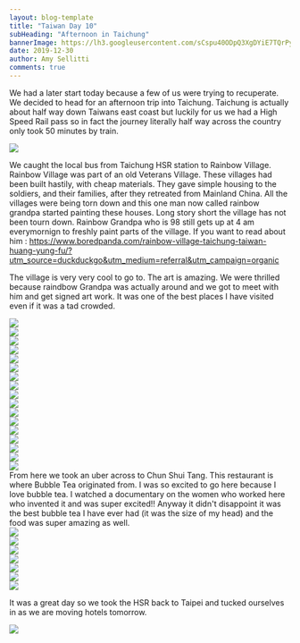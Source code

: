 ```yaml
---
layout: blog-template
title: "Taiwan Day 10"
subHeading: "Afternoon in Taichung"
bannerImage: https://lh3.googleusercontent.com/sCspu40ODpQ3XgDYiE7TQrPyQ5Fkw0ciCsTaKaFkK8DX4vfzjgGtgriObo91Xg5qrbeq7aySum6hemSvDSWpkECus7uUQSYkSOJ34eZF9njies4UV3Fil_t8yDiY7G4rt578wAUip61N_awgOJi7IIpNix_bVHAwrgk_RP7sjDnsFkOCf1yoqfnLf83yEMurRC1G5sEI2QvVO41xUrvZrc3uQrcAf0599CmPIIq3Mz6dYiEisOSYbXPnuZw6UhIYLdUNYrPtkV2Z2P6Oukg8U0mdWLVZ7xT0eDv_HbcrA7hnsTTDRtZbIYWK3-ZwPGk_BO2RCIbN-QlpbiUa8Rofc1Jx5N944G6y3QgJOE68sHQkz84W5b0_jD7yzVys7JzOqyPy2VVnAMQoe8emzKHqgwXw0lvAJ0mmvDc-baUW7i8_drJoas_cTpSKw5Ooshe5doM9o_Ou5A3ORyeleenxZiY01NJQQt579PROb3oo12i8YKnennD8u-_-Tq77Wv1RhagYtvWpfCwBFSTpeYE6Fj1ZSJclmBKpPFwXqm5xat3WH8UTha9tGTfPzFnX8JI9oyP0OpKJXpXHgzMJxk4paUlQg-RflidnQ9dRO8bMj9EbjDADHLxfCaFs7hHwevmEybQxbiOu7vDc6Q6R1F57vvfYZ8CYLi-Po9_MxGO51iKCrfgd8lIGDG-2eMICG2CTneT8uS19hz08GClKJZLhXQ3ftjhS669oIA4TmCZXg_NTrplC4A=w960-h640-no
date: 2019-12-30
author: Amy Sellitti
comments: true
---
```


We had a later start today because a few of us were trying to recuperate. We decided to head for an afternoon trip into Taichung. Taichung is actually about half way down Taiwans east coast but luckily for us we had a High Speed Rail pass so in fact the journey literally half way across the country only took 50 minutes by train. 

<div class="center-image"><img src="https://lh3.googleusercontent.com/KWWqTnIQEygnYa1tgULzwxsPnjkX4lWFnohM5CNyf7JYFLSAINJb9heCwuA8pF8nU5OUJJtsdokthUnqGPSSfNH2zl6YFcoZSsflR8zmHyOfOAHpONw5UWFPd17DmzNVrEEQ1oKMw8GouV0U_pJTKGAITx5M1GuvKVQc0BtsBJFtMzK0jKbICNFNMPEXOqPq36T2mufxBVB6xsxmuCI9PwH3EM8Vuzc2IUGyaZfwcrcan9OHYP9C58Mn68bJDbikxpMRM-xjP0UCi_M5xsJJEgr4TZbCSPwdR0z5K97xKc-JfFDHhBsVudNmp9_pGTAUgRimXd7mVEk0gFlmEsVjr_yP7P-37Nd_nxOUY4aGGfQOIoSuPQKxNrqpLOqYVo8bKlFQCLjMVvwx3yOWFIwltVgKMcbkXf_TnnsDrYucGVdt8beMyPmKDQCFEcmJCMXbtEEEW1TKDXXgKH_55IoxIXaTONRsRxEmwZ5_nnw0lYjEGuTVjpfhVH-ukTZSPLSOh5sxlsO9e2LxGmhj3WClXzqhvVewsjaIAr_QoNE79ZCPktIJVJ-c4ezXHjdQMF6_17mz4xhk48F42xtyEtS_lOxJtdZd-E30wRltWYrh0bxatF4xTnjj5HwgOOKEjpZY97FgKpTaKSfonFxjUoZcLJFMK-BtvnLOlta-DzZelj-z16LGwc8iZfHlSShLk9_M5Hq8AuooTK6VRGbw3D721dfejelAz9ncldqJ57R5Y397oiii8g=w960-h640-no" /></div>

We caught the local bus from Taichung HSR station to Rainbow Village. Rainbow Village was part of an old Veterans Village.  These villages had been built hastily, with cheap materials. They gave simple housing to the soldiers, and their families, after they retreated from Mainland China. All the villages were being torn down and this one man now called rainbow grandpa started painting these houses. Long story short the village has not been tourn down. Rainbow Grandpa who is 98 still gets up at 4 am everymornign to freshly paint parts of the village. If you want to read about him : https://www.boredpanda.com/rainbow-village-taichung-taiwan-huang-yung-fu/?utm_source=duckduckgo&utm_medium=referral&utm_campaign=organic


The village is very very cool to go to. The art is amazing. We were thrilled because raindbow Grandpa was actually around and we got to meet with him and get signed art work. It was one of the best places I have visited even if it was a tad crowded.
<div class="center-image"><img src="https://lh3.googleusercontent.com/kG6Wqc4kDy8Edlhx5VJwNtD6ci1yrX5HlP-d18D46sGZKhMnmE-8J_ktkEjr5BETjGPUx7lfp5oXpEt3jrxfrPiiOUabTAdQZbzCzARmhgXTg2YwvTGz515tyM9tgSJwsLM4HplolJ9WzmdxC5elBoqxM1WlQtDzNuqWz1uLzihcpxy9TUFN62oTNe-MLfU4B9XHYZbOKtNTiJpa-nnHb6OzDp40NbN2dOfCNw6f17WiopOu9ajk5Z9_gQjFbepoIGoGXHx3P3Gh5EOhzD5Lha5F_a750GJJo4wWfbQw_l0wREf6_6Bt2w2TO0eCy9GbzOHguHZc5u46uSwqGc3WDqY_1LByhpPaLH1HvqJW1IEWOdW36UPz98nlLUJ6Wd4eGBrNWLsyZDAYZ3aHoy5rXJK4K6H1aSAttUkGDl7T3D_OMC7rNZE0wwng3C4gOBeR32hWn3rTcvpbSY_DOuqlnelPeEMsEQv0jmUS1ByFxof_vHclgkTvc-MbJUowtDEOQ8uX7KIjFtMLOPR7uYEVLYF9dLk-qwT0Rkb9AkaglXIhu1W7lwZGlRwHE5D89WJ3wvH65_qyEmf3Nq_WH4PGLHxrruYQkFOull8Ho81cGGkdY96bN9WTBA2JpuVd6bleffLh3cJ9T4WJc6lMZWeXAfiIZ6obw91bSN7fwrK0UlcJv3aSQ4NH_oxiFUKvfYUx8nGEGg78UhVNfWCar7DjpdpYnrA0uEjkoeGBH3sYHzpVC8Jw_w=w960-h640-no" /></div>
<div class="center-image"><img src="https://lh3.googleusercontent.com/0L1A3FOyrBRrBLR-Q8sZek7bBnQ5J8w7vnqWE0joq4JI08-BQlWOiPwpKNUa9MZo_4Xu1UKkncHSeDcyRhATYWbUOvDQGczqmNDN1AqQ6-Oz34qpnvxojmFHRCNUuSCGnh2wWBW7T-swkPYrE0cm1kbZ7iqrMWwEUIH3-sIo3JIxmnMVu7z5XM3gsKGLcI5onWegUsLaqBoKkFnpAulHJWpiiytP1IchBU1qjMe7u0FyRIWn_tkVm1c97yJS4FWfYqWt1d1irb289SdutW1IqQdzDOcv2J8i2qdxij3cyLBDLiaEvND4NWBW224PHPcH6NQQA7qVRsERIyMChlBAhgUn6i276SBLtHr95CMCbZ2tSu1VqzbCRYCmbVoJEC4fe-2EFzvwR6NeNGkEGnuYL71YPDCUzcxFqu1sa0sRUrOL3dz4HLmA-5wOMydiFlOy7Pyfz0scCPuvtCL5UaLRDUZP_dk_98XkzjVMNEwmhOjxGJsFk_rkEs-4U73WBLk052qYHTvLvj4Qn5KcNZ0PeV98HW-yUKDs_72jYkoAppRM0JSxmUbCdxGRmP2k398FsKiXNldPsVFw_hpq0zJB2nJYLWAn1dKqyEDM2dCgYaC4O7fmwSiuyI_0KQy-pdBANF4ISSAZddamQs87CgtR5MpmS7_4ztbv_Kf1Y90MORjd--HkFGaUQ_SGELWIr4j3caWepZC3lJ3SHgHTfrBNY0z1RFlkQB1YNbxX95tQupqa-OwqsQ=w960-h640-no" /></div>
<div class="center-image"><img src="https://lh3.googleusercontent.com/7JoK-aX1YRWhlIMIYzpaqSaJWkESj6h7ao_8ZWM2FfkZ6Ya7FY9IpumQ-_WmoGuon_usqioCjNVsxozvnlH6S1I0HdCvNVUCuv5FlkUveU71LbVBxHimOy1zSfyvDpsAUZOrfzXo7Ki-_aVwCaPzaQnPY6HVHI-qThzDf1eZi2ww1BE8RvWCk7Z857adrbsQxgUaNRqCOWCOL2DQMPH-GKavHpALPCB2P3-3s7lUJd3zV42sH2_WpXL5Xx8eOWrfXFcVeiy28uneFmsTuFwN9_xMTpJBkL-qHapkmBOTUuCm0Udpxsp_Yb6_JFYdaSceQ_7F7hxkwWpLRnL5t574Yh2WCIp2P0nz7okGCppOYnB2TIEnc88KGscwRrhNm9YfQUqz6gj5M-hg9IYR4ie1aIwriZGkvbniRDnoIV1K2viheH5b2OMt4plqDVWoqjFWals9XL8PmU4kzmVoc_ydy4PC7ebKQImezHWhoFaqBBSCeLJlfWDntNx3KJ8DatFhhy7_12dpHZQuv7AMCWjuyG_ppiAiY16wKOu_ylz1zJR7aniDrlO2FmdpaQl7rQg-bYddgcPqxBBJeJ_Wo5Kt3l3TBAsZfZrsorkNER9L1w6bseCdCMnqO3gxs7Ugn3Igpu_UJ6Bl4NQzfh7xkAFK3NlFKW4LqnxCq0JcBZTCYrHFOT9Nfw8qcoHWBDWAGwpdCoSY-qtZ1LNhPcBdI5wOsWzlwG8P5eTCBnOYOb9BC2qTzhpXqw=w960-h640-no" /></div>
<div class="center-image"><img src="https://lh3.googleusercontent.com/n2JQkYxaleKJSTq3J4hnK-sivunYliq4e0DacFoEWXCuYnjHxnnO65acbJkD-v3ynqkHLTNCkS919MP_SF0Hcc0zNrn63wcW83gBMg9dwAtJjCJp33_03_KU8RdKGvQlggOV8E9gSYByQJ9ZcVKgTZe1EJyJ35KzBPx3KH8VsDGA9Cp3lwn0BWaI8qQ41EqsRew2fZhz9c3J7Wz20n4vqxki7kv8yCXgcYW1oisPG5qPJG0XpFP4Dd9tytvP-A1hjdd0_3Y8LqiDgfviUGLHMzDWuK5RqyfHEFjpbtZpDsYh5vuzet_0G9qvB3Nxj7nRciiFIGtrP-yWHIaGvYMygMHxIq7LH54kSMUOnEPBx0Ky0jcv7LhVbEnIqemLHbBiC0tv55bXAoWDDvgEksNqmZB0zhBOLqzwD3VtV-adWtmGBSK5zNPtRWISj-SbQ2VAp895uXgXX2ycUzlM-ZjRy6Fn0mqmy08tDlmYEw0Cdz7k72Ul5nU5hYg_GaATtZYwL-XmVOXyD6CXuHK8A5K5DAB6VK-V6FWjBeq2szGkBTWvQO8z3XIQKXyTfvIwa051HQU3c0usUQxeY4SeVXTlKxspCrLBEXQUtOnXF9MEOd0ZETetkoI4PeQtQ4sMvohz0PT7ZJYmMJdLn3249nv6vGoulr_n1QhhEke7rk7g154e1rMch-dWzUl9kDS8wFgP83osCm74M_BfPa5epZfF5AiQlytJZ6G6prhMU2K_pkYEUJaLwQ=w960-h640-no" /></div>
<div class="center-image"><img src="https://lh3.googleusercontent.com/8ehd7-mwDaW-ehyR2P9sSOfv1BGVKYwBaRcg-nTyptOfa0VufNs_gOERQj5GW5LWMDOes54rm-piLYQQb-nhA7pJlhQjF8XVrWFdaJWlx-O236LhibERNwUoZD9izzROBslGWsUznonVysOrjXGm98Coqr_hT3G_0XB-RIZWpUS2NxYE9zC8xThl5A7rdfgLUowdUy1BuUDU09YNkB5ffbeygWgSPzCOMNATbdZjIvSnQRBmJaS5xgBYJeBT_rxtmRkWlSEDmGVKftRTlMBk7ZMJVdLNhT7tpIY_gziSMrQ6X2XrK1DPTsk0mUeEjff5N-Cdqo4BcjCxRT62rtIo4ASOvJ9wI-lzFAWZrMmyFR-uOy8Z01FMf1RUZ4oSpf1QdEDyueaRQwjJs2JdlSPYD9nDmuj6KXwsGqPhg60YohqDRWeh2oZ6p72dVPtTshAcT62gOn4lz6cnbbgdj6nrJsmCiBeXIL8ZHbripkzt8bIFpVKvgcXqOcYuZiVU8OpKJ8Ooq_ohdA02kgLvI8U2ysDav72fbQBFN81hiucrtpu5r7281TOAZPvS9Z-CpvPLZF6-UWCparErX6LXUxWzyyWln4KozvrtWLPQ2ChfCHyRoBrrBRsd5X2M5lhh06u5KeQ8lpjYGzLmOlPVbPBQkBhm7zGoUSrrINGlNFRWIIOuIbPH1QVCHxPYCg01jf1gWo9SSEWYj5-7Mpq50QI060CpN9j2lOzFQYRJtyhzuk3YpX40AA=w960-h640-no" /></div>
<div class="center-image"><img src="https://lh3.googleusercontent.com/sCspu40ODpQ3XgDYiE7TQrPyQ5Fkw0ciCsTaKaFkK8DX4vfzjgGtgriObo91Xg5qrbeq7aySum6hemSvDSWpkECus7uUQSYkSOJ34eZF9njies4UV3Fil_t8yDiY7G4rt578wAUip61N_awgOJi7IIpNix_bVHAwrgk_RP7sjDnsFkOCf1yoqfnLf83yEMurRC1G5sEI2QvVO41xUrvZrc3uQrcAf0599CmPIIq3Mz6dYiEisOSYbXPnuZw6UhIYLdUNYrPtkV2Z2P6Oukg8U0mdWLVZ7xT0eDv_HbcrA7hnsTTDRtZbIYWK3-ZwPGk_BO2RCIbN-QlpbiUa8Rofc1Jx5N944G6y3QgJOE68sHQkz84W5b0_jD7yzVys7JzOqyPy2VVnAMQoe8emzKHqgwXw0lvAJ0mmvDc-baUW7i8_drJoas_cTpSKw5Ooshe5doM9o_Ou5A3ORyeleenxZiY01NJQQt579PROb3oo12i8YKnennD8u-_-Tq77Wv1RhagYtvWpfCwBFSTpeYE6Fj1ZSJclmBKpPFwXqm5xat3WH8UTha9tGTfPzFnX8JI9oyP0OpKJXpXHgzMJxk4paUlQg-RflidnQ9dRO8bMj9EbjDADHLxfCaFs7hHwevmEybQxbiOu7vDc6Q6R1F57vvfYZ8CYLi-Po9_MxGO51iKCrfgd8lIGDG-2eMICG2CTneT8uS19hz08GClKJZLhXQ3ftjhS669oIA4TmCZXg_NTrplC4A=w960-h640-no" /></div>
<div class="center-image"><img src="https://lh3.googleusercontent.com/r3d_KHkApHK-j94yK58PBNYlbA-4NWsUSFcbrzpVOs-PIoZkHHc2EP_9drw2mDPso_fjhWUgQh9lJZWqnYxVhm9OM96m--IZCSn_YtrDtqJBJIV79Je8gnC69RahU_PCbMmpvKZiwDgtrPfLKqfVR9Chk7MxJq7fzkUB_7lg4dpQYFFO69xlV-1t7AvN6TKRng_b9v4TreYnB4QVBmpIFaS-C-wDZzIlfnSLHNj-p1BmtRIBOqwndXuyY_JZ1-vvevrQyITpfj5Wn0RZEq5vI_WY4WIdulcbgIOdq_a76aDOI_kD3ydH_FZeb_-GOtLDHyrOnM39fpmKgfSa_GesnmWW4dRL5CofEz1ONC7BHWii0_Ku4IwIs-kkEl4pN50in7EI9d7kzwYmcRfY-EH42tMbhmF4kzvtgWyyjJ1uEpBwWGEdTy9McT_va3mMzRDWrrkwISRSi3QngW6_tNNtQyVlN3BGWZhb1mqQg_bbRAp-Ts_QpgcLLKgqCKdhthoHrPx6FAxWgC_ohP0MD9zCeGYEpV4ehngG9YPe3R7QxjEBCPO4O7gJZPPx_wO03dkM03vfjhVZ96HooPL6YwRxvDZ4TGWu_gQxSvrsRs6UCbDJp2woZiBsry5UKUoaZHZAuH1GW7taABVXgkvWAWcnD-tqwcIH7YFtIzmlEoxUZslhUWmGE1WELpxGsNTJ3jzoN_OPtmvXkG2hSDWm0Fv7FhuPpixvU9tF0iGFM5LwltMkW2or-Q=w960-h640-no" /></div>
<div class="center-image"><img src="https://lh3.googleusercontent.com/Aljy6mFsuVJOsMIMpZV5yVTgz5BuL7n22Klirsv032ZFm5-SNM1MqWsxAUkPIDpf_GjR6nB3Hen1qIBNmsy_exu1OcDQUdFIVFq7gr_ogERcSeG-AVdrEOwbsK-OkpSaBVviVI9CN7ZHU28Xq3_ifwVoBUqJwxdlQVLPlQGiR5jZdSqfm7JG6vJjsgfi9wgdRDqdG7Ok2ntd4BZQ8YZPCaZtZ7AGfUsiB7LZKzbvAbU9ulvJJTFeQBOlrABZYSdEauj22g5HASklVIq4iabXvPDCHwQPPsX0c4QbCPWU7T4z0dCpm_GGhFEVNM-xASrao9960xqLeBAHWELOB-rAVjKRur5DAn1N19Wqzaugi3VIr16MDNBzo-SR0nucYFoSFetQiK5Plpf_pqitNBfeq7NHzPu6iWHBL6m4XU3htPPkDeAaQg-VSalsdWJWBozNnjuRZjTWodyIlhYtea9gQAvb899jWqveKG3I7IMVOmVDvb6KS7K1RlZd3pZ7hn6UEPryVxDMDagum_id0-RzoyfY3jTkixxsUcBzqK77OR_RxbZ2SC9S7bJJRVPUdFpxvXEMdfrHyUgtytmQnbD2e5Xj1p1882zGOhyRWWf2TRNLs914D3juKrnnurwQNoCKCstIQ5Kd7pdrP-_SuD1QUSMXPa8bHLUzW5DrKdmN7xS7WgXBbCFn-8J8sWT1cp9dqH3tVr0wkC3jnHU0KL6eqeW202WsJxTzMmAZ4qLQNy_b_tCioA=w960-h640-no" /></div>
<div class="center-image"><img src="https://lh3.googleusercontent.com/qxZCRlOKKXy-NKMnnXrYdJPC6vucDwszEDopG7Uzinuzv7YoLQhezcFPWAeKbiFn5pL9cvK3zmqsCDfuF0e6q_2jb0i-aL4hsUZIo0epuUj4mVic6Z6mQ6490BxsRQdo0c969hAUCvEeAsgWPo31UOMTej5a1Xq1mX24TyDqyU4_sOJIJF0bsRqP20sGl1ofj5bXnKJ4N4Hy1O9QFbzutBlSkgy8WILeqxRhZMwf55u25tGCoZt2dAY9hjKNTi4917RVds0lopRQtoETGTGbDcXoGdqa3MNVKBskC_pdv_-hen9MsMCyuG6LCXPfbe3Q0R-sqG0TX7wQs_49GCGNEZa4qija2htC0Yj61TESEj0RrR83wl_t2TWbQxYdUFXKw5diIzFfqCx8-TGHOK_7xUXARNRztAkf5zhr4f2YjLsGynMOoYx-hWAIjfPdGeaUWjpd_OTemIctpX5qiJY1X-_JCE69_hCsL0NDggdd8CLv628vkqg4H9-joQ0cTDcqPRYDbDUvyNxgHoiDdSjVTlyXHSZItH2viJjvie-LMeDY4SqcuklLK3GP4k1lxfW4rhLRgOb6UcOK5_vQRFjF7aS5PTlYXyZNCoysTsBgG-wgCi9ss6AEmcP1fp4n77PnZK3gRAwuJdcpy6uYT4Nz3kCUuZDHJd_VHUh9mG_NoE1YDi5QLh3A81N6MjDLJmXIRjt5oPI5zYv1dcR0wjEo76L-utXDnUsb4rdoeliiVA3d-E9SJg=w536-h804-no" /></div>
<div class="center-image"><img src="https://lh3.googleusercontent.com/0xnQfqus42eTnEqGHCWuaSxQP9wq7qbZ1Lf16LTYN_OlM7yB0CZf7MIai8WeL2gcA8ssPXIZOtTFLaJdL_Dz-dWYDXu40EKH-O2Hv5eJvheIOD8OE7qte7QDzlkXghjWFElt-lU5GL9owQFjx6S5FK_8P89B8F-LHyg_UkF9eM1MDSrYRyGkDwB4MwHrv8i9NgcKX3H-r7QhCkesYsar6yxvkIGxugG0ADoaR4woTc1S8jkeETCWGSYHX0gnGksiMi-KNAeEu4B3co-VyFRU0yvtwpiz8S6t7vd9sfh3_hZOFtAPGJ2hBKp7aJY-uuRk2BbgwXswDvgY5EBLIhpaJmZh7jrCxH-CbgNvxrt-CE5lsz9-aweqV2dHFiTyFjuFobxw9BGTTdNmYg9BiobMUXGbux2eTt9zoMfmTJsqiff9JdMJ-O7la--Wnh8sIIP4-uNKks-LCUgkN8ysF7xxH3yLeXMyXLpwo-N1Dwawo3f009t0D16YH1UZQ_WlG6Hd3BQ18D1dYWVo0gnHaDbhG2z6JJH3vdf1zFxtiSSrHdkHbD4RgKXcxgKUDR1wK_6OiOLKqLIc5a1QEM8HhV7QxtSbPnCwt5riXSBF6mWt9dOxeFrXSfH-B2b2PiHPO-InCH2_mgFh1c2QySFihRnpfaFjia_0fh3j_gP6PRfi2E9A3PnWFuzQUOsMkn3uiMPYjdHk5p01ISCwptclOOdX392C19JV5NgmjdQg3fVZkFfBSPFkhw=w960-h640-no" /></div>
<div class="center-image"><img src="https://lh3.googleusercontent.com/Ywgy8v3nrVZesTZonVozzcdQJ8vVXpVAu8Bk165RTc0ZQpOcD0fOS09ZibmIpR7j09DctHZr4qIYBV9_2F8iI_Wribo6DF2tKorjIicEAvIE7OUG9CegTI2ztH7ZiyTVjdkWb0kCygHRNcLrW7CoHVyHZFZfkQ4V7AQvkhp98SfzcCrIfi2ZpHr2NbHr9-sAAkJrFfgel3G9oIdfJ2KBFBRRD5jh0oJyvKK74KpoYrZ2vAviEBv739LepKxujG-n0bcQs4mxRuw_VJK-WooZohaJ3LUaI4OEznUdN-iwnQWPV0kKiiH3FYooA4BG92U22jSxU2cvtN_yU4bnrX3gnCP3M5yR6bbMx_WstJXrW2LyZD45Vik32S5hlkmgRksDX6tRX-FDUtfVSk9_pJAJR3lNIqDmkZAOa-eMGP6FXzGmDE6JyTj6-wOfWfrAOayNCMpNCF1RPLoeWHL7Pp-SkHpAVBxgxRSMWJWJgrvv-3FBr5gQIDG3RvZaOSrAZ3KybyxmCv4DqyOP7v7-Yw0b6tJnDtQFRSvMNBkE5clamTcRX9m3iPRP2OuvjT0HYNVXTxAE3CANV35IYxsBRmAPoc05K00pnPRS_810wGfpsv629dC2brct91Vxo8gb9J1lfJqZoyu0R5kle4J7m8dd4RByrF8i-iQ5ELVhvW5a3DX4sqezEaSTW-exwyB-psGsy1Il_U0kJev0LKdU7DTnwP293cehhMV3hhBi5Ei5bNpiuEWm1A=w536-h804-no" /></div>
<div class="center-image"><img src="https://lh3.googleusercontent.com/FvQ_jrZ--3r75X-QsngZHFsnOV9FbIr19HO1YbVwnQnxB5fuYdYo8J8FBf67Gw95A2CVFwnz8jNwNPOVprpBt1f7XrCFKQFinhiSaXze872ylr9aTBhXusPVwAoMILmKqVFGqlZvfV5roCQ8fLY-UYEEXxY2bxOrM9JY9EaFaMEKppz_sxNMAcUInPqjBF8_ZfnAYP-WfPYvYqVPeN60u7EEsoeJXDLapHNo2aa-UFCAmcMx0tn_UYVSTM_GenufdbZCQWCwvw1EwUrq3Fz_He0vxUmljeAI0LKGSzTqurdn_ZfclUilUh4KQ9_wMdHaiJNMNEbBfN-9R8Zg67tJBlE3GDdOEkc5xAR_3esLfcYCpsJnf7kL6SU6-b6CRC0hDgFQLG-GU0ITf1to2ZP87hcp_6iI58Pis7MFrOhz0cdWQRoKGGmGkesjp5k7nKUxD_dAWNQqh_9-Yn0fK-ltPryMStf_rWnpnSz6W0dT-Fjcq6Ln9MToQCrT9EzzMeteGv8bDwKnf1_BkzaeQEyhvdbKR8jGUEF0ExhDS3_AL3PKAGh_kgpMYeJbRsiDRzo98rizLRM9mkSl84493efvB1_W990jyXxXzLg780VJVgeOfqsMEA0trL4Puzg-yls8_zMf4MgDmBG05PcFTQXFNTFOMqzeS77ERdi_w0yzt1b67h8PHsFLmZtVth-ZyrAc_blTPCc4LPZpOPo4jDhr5xftPEMaoXiswvG4vkFxMDE6pzUaOw=w960-h640-no" /></div>
<div class="center-image"><img src="https://lh3.googleusercontent.com/o7KDUOrlebaRjx2kycTN8foDs7eQfvBf4ZLRAzAKpE_mB4UebpKAH2bhhh9ELukp_WcDPyWdtPq1GwzmbqFMcpRshejxP8khQk3IvTnlULxPzC_TeiRzFF7UVdLjB4qXiSAGriXMpQyFMBNUjxErnvittaKIoY5mtjArWmNAs4h7SzNJicvaljy8ilnrVNY-Cf_wedxx4Gbc6K6Zqh6mF9o8ae8ezgoEyXXEDsGr1eSUENVuNWocUIF4zuopm0s4ZViFfTKy-8YUadpZueD7UHUscGqe5H9_CAynt5yKmePhyegRib6u_EuV1XwxCgc2hcGOrQYneBk4xziRJ4v0slAWNwKvokW33bRvUMe5A2_2PluJ3xFHimJO-tnD5OrZkKfyYsl8w9lAs1gfPsLjSlRE-ZVHVoLJuOy3EZgBTZHK-egLOfXoxokPVs6WbEIbWb16DItvfiV57a0xshNLvNQ8GayOYDgKAOgJ5ObI_Zy0DVUGTXwlWRLdu6ZBR8QgUdgvB3QCkiAvavCnvRH-7QZnmnHIc1nOjr7n3WYVbr8b03mWcSi9LoXTlH1bGP1h8ZLw_UdW-WBgnxLi2PdF8F7N9RhYI2-dMwnHihVaxc_fOZXTnbQ7ymCRyI04keqDYYMteaBZ7SBI1565nYcUMogwOBK7LvTm0YT8WmXIsOaYtjuq7wQfdD9e56cf2MLChMaM2z2sti6V9_yZ69XzAtX6TUK43eO7CQmUAV_f8OyRs4hRNQ=w960-h640-no" /></div>
<div class="center-image"><img src="https://lh3.googleusercontent.com/8l7MV-NvOSRI_H11HYMO7afc9wDA-wW36oYgX9gpftu81LdgwR4LJu8YVROBdPSRyV_GmNCn-a8yaOBkb1elR6Dl4dAbLxhxL9_hgnMT7ZKzx01u6ym0efIjkcQ-C7UkopKRURSUXmSlQh0i2__ugVSD0EHOeNPDi5LgQulQn1LNjpb64J3AlMzCeZfDXTSSCRAHb9mLrMN4pjCQhggwHaXHRsl8NB9NLEYu4echkyv3HBkc0pq8BiTTxtu7UWmJ1YG1Jd901RGnvUlB8nzQalW9QLAuaJ5unXZNV1aWMEg6b0bdjAVu7aNDMJF5TJ7Jbvm8d1jfAu1B4VFqE-iaIbnWfOHLuBS-kDH1L8x490qaS9KqtcPM2AMPgvCW5QQIvkH1FzKSkKSXElSY3cHgUFmNL7HjY4nojxl9wka0oP5twvQDEZbvlzrV7iFax3BHloDtYpxsc4L3dmNThl-mQFbPe8b99LRHLKnnlClQKphJ2dHFJZQgN49shfptZJ873I8IWa7b313D5bSUKx95wOA2ivbjSY3Q7mAlY1PbfA4RVY214aGqenuULow9NSOeGw5UFGVAFrAVYT0GVGTLSraZRpZsxmzwZ-I3TJlyeSp6Lygai2hkUZgRgImUV7piUwtzQzM8k7mvI-347zVrjp36786qAMw1XG_KfXOBtVrJAsTN-LVmHRvkUudUm64Fr_NVoLmjJAHPhCKv6XI9k0VdnkOS30yb11UmL1ypzdSyn9uoRQ=w536-h804-no" /></div>
<div class="center-image"><img src="https://lh3.googleusercontent.com/iPy46HZ7TRWObFnNFCicoBf2uCGTETBDeOKFC2didf83doCPQyQnOQY69kQDDHS9ItXaERkztTgenUuwKNL5Zu_vhmmAWh6uotqG8uAvKNF1euYp18kHL88T-3H9f1ld-M4xxYyGDZuHXQbHuvNF9NTm9o8h8L0yReB7HzgljeCTR78kQ-LU7QCR_Sf55IM6oEyAS5MATUHo3oHvO6R-jdPvikWJM0SgmGP9T_oc_Gxr-1BLKmAPXLbVbnYaOkLH4xfZRtlorZE5esR5StOD9EQT5OGQW6lOYgnhrN_w3VsDJpvxv4_D5vWoOD5iJmAI6FDPTlGJAISwnViYaNRG4_T_qNvKCsVixRLCQdhmhN2D74-iPwI46P49BuoKBahh5dDaOTaRD9-qTbAF9Wb2iTs8D8j6cwVZ5VlYb7NxBtetTUVr97XbIXH0EtxcwSuHQwonAOPN5XlOvlC5KCSfRMJJYoj1GiXjdp0AYYS3LFOLnd2MYKAg8CZ7oex4mLJO1ksgIrtdN2X0paKlBwFVCwJSsOivF8XdtkFw0lF-TV0KQAr8kb5jdhpEooCarPcD7MtSRjqrCiVuxw_D6MqxecgP4R_JfmL2BJ3pRSmdIZ4Vyec5TAfzOWhDJ46ZeUGRowxCW9gRVDYpREMnLq330iv1bfG8smh78a2I3hDRePlwTcWtqxI5PBUgBHM5V_QunqhvTprAecxzf1MkFsWTpnxVJyRgvbVLVDRMZMzC9ofgMVgndw=w536-h804-no" /></div>
<div class="center-image"><img src="https://lh3.googleusercontent.com/afTXwLQgCdGSEr4yvNv3-F2s3UaWfq6PVkUgAT3u0tiNWz7yQ3miJfElW9vyRBLrXXgTo5jx9at5yTt_RxZ4YdMo0T9j92hwrkEPks3_ltj025GQT16Ux7BoCWT-WxON1Y_GwHGtP36Lcy20ylIquLa0wpOizUvFvvwLSQ8d3_SpB7r30AqWP_dg4Ly2ri3q-dEeWfLaUNRlexyqu4dUpZRiz52_Wqh-y-f-EClRxiiadDd-7TYpK1wduv5ZNExe7tjvNC1QRngX3hH_Gtti1NBoULlo51dbwA9oZAsWgvqIH2tqw-eE05o-qcJCtfMqsvnKDZ15tJ4QKNisATwg9z3e1J7L2OljpapQ17S0i9IgnDskBsGfyeD7byq2jqzaHULayLIA2s_Zzmy4hczdw4WglDNZm13VJjsCrUDsRE-Lu1D7RJHI0s0NX8hMBplbw2yH7f_OfJEWr4RfRGAz4T5VUja2nUybPcB06TWxeDG9Vz3O_J0N3qKMGneBb-59wpCfZVIkw_LTBwW2CfjxNucBLeCOw-dt6oLI5S02AMeJhJ2H-RlIK8m2hrwluQalnk1gqagVJ9INcGf7SX88HLraWQe3zwaJF5Pw24UhF-EqV7dv8NjO1SuZX6ogTIMGZWLWDZNWeFDDkfGexzzR1DW1P5uVJ2zB5MyRiz4hp00fL_RveJg-np45nWC1TXvi4DvUV3hJOwPZ5vZ9DRrrAMI3ggJdGJMCQNYia5-MZUZIK9pQ4A=w960-h640-no" /></div>
<div class="center-image"><img src="https://lh3.googleusercontent.com/LyR3DtjvnRh0BvTYze76JWZQLPAtcrUUU65scNNETtjnIMpw6G5xlP-UlyT9gwkuoKhaVitWeuUBRMZIS95pDPKwdBQKDHN2zuLwtM9l8tdS4hx_czSiaoxWF9ZRe53AdXaoim8x8gB2GP1auAtXeiyrwzvmgCIztTeW1d_OEyKwVE9M0MBNoGYdEkrO4XQAFyxhbQH11VKd0Jf2b6g3UTpjAPeRj88bh8kUv-dCgaiDkvmhBsOGiN_4B4QiC1klk_yLM6Kj-3H9L6SB93BoiB24kz4e6PYNI0OICipxIOUz0QHXNG_-B0PzVE7g5PqPQAaQOuOCLh-bs0sIDr8ESTq2LbXyzcVezLCTvX0R9lcCWFtOdCedMpYnv91LcM5A3IAuOoXNz87uyToF87xzkXH7plztyYP_wnMO_Fcc3pjGOKiLF_IP9PhC329Zs-WCHRL0Vq3qLgW8JfD9fG_oxur3921vwednvidmo9MaROQWUfw0fxIa8zbrAxJFGkNuw8dgmy7MlgwxWD4A_pcJI5eNUS35HIKynOrUmsd9PWk7Olhg3nq2n0fy3ETAWM_LK0z2oYqrhpiRHB-ZSNLoQjfYajKFH4rFU7PKfpY1ijwcgsNFcz_2l-PZr9v6inIPvWv8QhymP3aYwMXzjvCN7kMWphIQMNCOvwsdUNoyRIlhOD67EFZ9mCuVmsas4oC4d9E16ld5j_gPmZkvGoHOlphuOW3AVXLpXb9gU9ScuEH5yywzvQ=w960-h640-no" /></div>
From here we took an uber across to Chun Shui Tang. This restaurant is where Bubble Tea originated from. I was so excited to go here because I love bubble tea. I watched a documentary on the women who worked here who invented it and was super excited!! Anyway it didn't disappoint it was the best bubble tea I have ever had (it was the size of my head) and the food was super amazing as well. 


<div class="center-image"><img src="https://lh3.googleusercontent.com/ukgWPn1oJ1l6HVu0dPEKHjwqTYBcQIwOoB5jSVpPPXDNRpPinOmxkSNlcn9JZyM3Uj6IJFCfc1b44RRIhXFQ6jC6g-ced9EORRVQ2z0Q09hzJYozL3kNEdjFjXICqKubPkAeenEUbk_7eCJ3bjvRPksqLHzH_vFqsi7nQQ4sFQQNL_izrKO5krPpzIFX8iS0EgSc8BPX01RiQSPnYoNcMb0YUn84bWjrJnGcaZKMbTP65IktzsjTD1sV7wuzrgQcQT222RzLXyUvzg9gNF7PKKvsy7u13TfVCKbVi1x57EBecTnhY6ePfO25ZJQq30H6EAU32Pzlza8xG9DXIDR8kTga9rQ7YvnAWd9Jbjadn0G682_sUH5FewYMyZtVYRey3a0sHvw8HijYrKqp9cEgFIvU-PgEnxMkTJG_1SNdrr1ZuVBmFW3PRCtt5hFu8JzrjWSu52rMShD63uoRaE7q3wu9laekYcc9FiRgFeRzsBfKnJR9K8Gj6Mj1BYcJvoCSuHHzdK-hJbZJtUFjasqOmiYCPWPJ_GtM7TIGRh2P4kGc6uFkWdQYSMHNCzhLO8itY2bTXZ3cFRirwgYHCvQ3V1UpnsXsAWuFx-gW6r8QaLO1r2148jEBEmB5f9IfvOWUE53n1Cxj0K0LDOMwflPbng7AbEmpZEfu0CPCb9o0x2fGw3P30AcLptvc0JQt13XYgdfqytUHUB8ty4vDAoeUReuvuLB1fiurcBRfbCb-2uRnZI2tXQ=w603-h804-no" /></div>
<div class="center-image"><img src="https://lh3.googleusercontent.com/ZeSt0A2ZWbeID5JfIocEGcMpGNPp7XBTMqzi52TZpRdEtO39UGh5BIzt38wQ_hMv9N8-K114s6Dzg5ljgYlY5Q9ja6sSaDabWbIRrIBClzjpJgm9k6kehL6wH3RXTSrPlLMko0SRuUCTKHo4AtmV-27-ve1YjQuhKl5IPk3odxraVCbAmprpzyh7NGhr74oOO1ugA6W04jq-Ce2AIJjTYCnDw8xo9kFbHvTQxZ_se_E7bv-BCjHQAzFPSNKZOS-dlGeUoDJUIJQaO1cuKO2UCC2XAZOSkbD7FnniSDyaDqm8aFtZ6_XfTYXFCf4p42lE6RcVF7s13KG0CCSY7Xzg1zD1MwDLbOQKzICdf3dxnvXxoSXtRLsHi-N4w_hRjQcIOkWfH9NNBT_nb1aQokuKx2zJKEHaiDZ8gz6PPSQ-mN_qBFF7odobbjqenKJ5t6Jr1e78QiTaDQW8WWRtELMfRE4GJngcnj6VvmMwtKk1uY1Y4MmeGS2EjpzGldG0C5ZZ3az_DoM_DOcfSPXk_lLEKvTwixwWufCZff9L9TxqL8aKG-OKXhkhtWqOuy14W18PAcOaOa-XZjAjh1T40fUgJY219Qg9T-zHLaEu7kYmZbbz5EIOcEX4TGzJ4vM6WT5eJHMrMpB0TzC10lCpAfHOBMjR7kywbO8eVrbmAHeGewJ4RDSNd7EHUYVfXsqQK9tsPrDw3ULUSC9eVL7ihOehpqGwCJ6YzBFmKAWfyMnh7X9Zl1BOXg=w960-h640-no" /></div>
<div class="center-image"><img src="https://lh3.googleusercontent.com/GU70TOcnDnJAAn55gs2goOLOMA6vMaY7Op8MB1x520l_6afGf6cC_awYuxS11qy6wOoDe7hKYenBGaMkl-uZTOC_uQJqYGRUf6QPu_aiUepbADCgnJdVIxyfezLkv08abisHGby9Zb7DHTtGGNONLFjLMU4GiUQTdz76yyxb05MXlVT33SDENfNwSaU5aVGFkqdLOWei5507s6906Uk2EV-qCJ_zhY0aS7y6srzV1PAB_0oXNKOGrgCowDgoMQf1XIuTB-SYCMEzX7yTV7Bo5QJz9d61AE62_U-GzLieYKCLNqgpm6h05Ekroh3wjBt-hwo5SLSKRuExGnrWoYM-ppZmNVxA-iGHlK7xpW25LNexxDg-2fD52ctz3TXsLYXE_m33rmThWMjbc9JRf3HGuh0dXETOoaDwBi5iuSs-DcjT0j8GCSccrgBs88QUA_TnhpNBV5d4H5DkAmM7pm4uen0nTb073PMheoCEQfN8iapLKEZsJ27tIb0eZMpiNya1XbXcSeMIA3eOeNrbOm_6KZFdBdhru12vRUpRz750K18YpeBqPjrCYYYlXMLDIddzhMPs9-LubO6pbw6OG3_lcQgezmKPUHnKYL3D9LS3mFUCbyT40AW-gm-SkS9ceBih1hgylRurV6m_cuIQDjP9JsdNAt6UQENJb20OpuaXM7GQ2DDQzUjPeTkN88hy2gZ1emgCdQJTA-bPeOZdqRx5gGwZJ9TMPjORAgU9-sVXkyuBVmKdvw=w960-h640-no" /></div>
<div class="center-image"><img src="https://lh3.googleusercontent.com/clKgH56sOCJkfXVB6F-cZkAMiYF0AMVDwyoShWeiEjqbTEM7nExn2ATeYf02-QFmKA6K-2B7N8nRjqc3gqRjM4vwOWpjPfvkuMO91WghAh7AcEkkjYD8fGImI8nFGpdtE4_ozq8m43Zk6fhTuwaYSbPMjb6WYwJFyAc6sr9fcUJQnofzAXDK-7rCPpzA9INgPBV6xsdR9WrNkOEsCSbrdOjFdCKxFfCns6yjIfMgjDYo0gugXOs0HlcpYZ93c1Z6kr-Rf2vlvCNxpr4BAgIxVecYlYuWkNWiakusEQDW1q81Cnpf0DgQsWcVBBe5TcR_jgXt--rpnyq7SyNag7mDNOAlok_9TdHqV5mFXXiM45b96lEYwouGEucIF9TJMEreEx0rhmWUQwLaSgwS5IOfjybuq41p3WuW6XVc8iXYrkjAYy8WapSv1CcbxJO2C4-BZG40JapTnswOiyGOgip52wIiZmw3WszFd4D7_Y05f5W1aNQaFsBWHYDyjUimTIZVl4a90-4oaIxoQvK5vcb-SQXbj-RZSKz_usAiNLO_5UTXjYWoS1BisQF66AWpUxeFFzVJ-WdbvZ338DoKZ3CY_-E2C8lu0vU7j21RyXWuIx8_W56wwL7_L_BDKHehLeH9a3CJFxoMKgI4ZkVP6XQ2tDnHNUz1rZKw5k9GZTv3Ngz1waPogNngjkjvDDae6wsipFhl8V3sFvCBtvHeSUtklnT-dmdfCyOXE5wLYwKr5efNLd58mQ=w960-h640-no" /></div>
<div class="center-image"><img src="https://lh3.googleusercontent.com/2-zQfCB5SUpbUubvrwfvoDEVnDRi4acqdcTvXzRIj2zZxb9l4IJyZM2h2iCTvuR1iqqW2qBd8abVAQ4yJc-rT-sbo7Cyd18OCqesWPCoFz2NIzgd3bFGUWornDiw8y7Y3tIJAtTC1Tvzwp4QmDCRBfAR-5Pu_HELf7DLu_WLBap_BjbJsa4JOujfC-42oIJnjk5ECfz2tFTJiKAmS2reDsIsDRe4K3djJOO_Pbb-_PEE2Yp6HT4FS2eWe1ml0VQRR2dWgLh-_YrBHXceqfWRjFgezRu3Es-TTucuRtwH4R9OazB4Jc5_qvvugu61EHHXfv9jDx2F-Qdn87B3dLC9BlquZMWRw-_dqvRElzWpw1QP5X9SOWs4TDVHYhRpulcY0dwBscIQfMLcdK2HnIr_fM0AsdLAIjvZurUh-AWHTeW5okW7In77zGl0e2f4k1AburV1rZ_kNiKpqi6H38Gfj2gXSxdqqlm0HalLF1yTu8dF4RoxkTsB7ywnR-BKdqOrvz_KJcrOn7M5HJf60t6I0Jzd0tLKMiNV018HEAcz5yiD5eYqSxLQwedDryjiG23xsSp1L3Kme-6bhlpln2oA63oEFgVB96XqircCs5uGZikz-FklVhj2WU6LMidBG0MrXqI4ST4cGHnd210UiJZAGKvlWOtGAL0YGtDhbKxAh7_YTgGD4Se_voOPdiTJ3r9qpY18KQ6zwozVKfEOR5B-xkMoJiRYGZk1bYDxKjHbZeKTOZtvbQ=w536-h804-no" /></div>
<div class="center-image"><img src="https://lh3.googleusercontent.com/FCd7pu7z8vzMbq5Z42IWrPFMMKAlSdDnI4UYakHmHaUhRSLwFLEP9DxCWfa1_ple239Zv898IVYAup4IHz735fH2Zizf9SEThyaGFbuFJ6M-YCc6yAkwG6C266_DKrP7ejaT2JS8JvmLdUFMQrhzEDU_UA8BkgeKrRmjbQ16gipiX66yeKYpVjzM47OWBJbLLrg4DI-jQdXV0jartA5_s3sCgIVnYcQtBgWT-lNXFwjuYliWYxzjsRatbI_De3MCkYsiwn9YCxiSnxVV1_9EIQqCYXaL1-iWkCYbULNGfj-aRIZ_Tly_UlgXx8UUHR3bwjNldzdx6ML3m7sI_ByqAfGmjC2YEt1QI_4mR4v_YNvVGwSLuErK_bBVVzrT-5z5JY9L4w6BKVLZdvOOhSZKH5vmslJrJXKGQANFiPeizJp3FJwQUzm7eftQBA2ePult8vjLeirAAWkjvMCkojsjBSMXSwtsXS1TLqAv0Tp2vSwq7-NzyMWcgRMdzKPkORN30aOL9a2Ee08jKG5G5OmuNZZ5CnaBIt0KBtAsHR3FcEGoSmBX5uC2zWDWLJi7-4iOwTJhSRWGOI_Y5KuY64QJiAqssisbCJSc1dmxw0EHrmcKoEg8ejFZ9TUs3-vwwdfUAM4invMLzhGFTDSPZQJm0Tf4xCGlX9BylhdJ0KKpV17VLa-ncKM6v15jld9T-2tesv4deRioF4S7r7ncn3Ctt2Ryf8cyMSIQyAyNv0Wdw3cQR6pWpg=w960-h640-no" /></div>
<div class="center-image"><img src="https://lh3.googleusercontent.com/LdPDHIUtJ2as5-fqiy8Tcr8yj02Kv7oxNr5qnHAsH9kPd1FyLU4tUuhFhOViIABEAmqVEHB1ZZFKuRDpX9oH3bmtEXBdEKd5y7TmE-cOb71MpKYA_CdnOsE4BB2tHjwAqAQ8j5bn_cCYMfKg5vEyqwFNtrz6aKDc0SpswX10RlNySl-hEHV9pknlKkMRQUwMQN5ZfXo3QiJeHwPMSfxSgcLz4zqIBEBh0leJwQ4z-WdwKW1jGsp4pgjRWwyR6JNVnEYh5DQPi7RiUKPaZfbiQIOjL0WQMRkDZwsoQ6G4rUCGLN-g6N-faXw2MxaUq_OJPM6cnSGjDCmizHQPtvTreSkhlncbH3RMnajvT4GFly4jlpeicHwXklENZdQ78nWLmx0DTkeLg8HX9YAuIvtz3Lv_R419oPkmrnL1wMWMNt7icE0T_wJiVKQd_kUZfSpQVGMqj871XD-bznnnHh7FjVt6m87Sc2Zyi9kkpmX9dD692mifBDwUnb38-ZNpZNHHzlzZhjyObi3g75k90DTZFOBV01BTG9AXrJ4CpC1bKWMeqYKZVcCOuYnOGaZnjglq51yBtbywMJM5fN8TILDTMOXM5WDex_4Ld2zjtUFKd__W2FAT7HulpvmTRe2Ng1bq9jhsZFhWt60NkTvR6inRMeDR48yYqbZoHDR7TeN1NywRPELkANYn7N_qOn5Lp1H3vmn4xsAaAID6SoPBIw8s2eNAeqoJhxRKv_tpn0tq-QzMKhMg0A=w960-h640-no" /></div>


It was a great day so we took the HSR back to Taipei and tucked ourselves in as we are moving hotels tomorrow. 
<div class="center-image"><img src="https://lh3.googleusercontent.com/jAUAS-uKlUUUWxigfIq6LQQZ9Wh1BPsHCeNOg7g7rWhaof6pVVJ05Vh9MJWV5ozi5dviedudF2rKKt8xuXA6D0HR4qv9XrT78m4xLrvnrg1xMIr3ANRGVkE00aQcb9Xirw0x0E0_x085j5I3rQhfbwr3CBhISRGc0J_zeBj4kZwJrm1v61Vd_CDT7duMtl4liCNDDPT2Qg9-lf1DrbS1MsAU2bDZsxUESLxwY4RkEpk0bvAk3CTOBOpfo492ekpxx8BiAQ1FmE6eY4OL0aPLO6HJD69ANrdweNzpqxfIc84sk-F4B0YR-NulzxQFqgRd8tmuG2Xak9j2tbUsi0f1XjGdn1M2Ehx48HCbLIlfGliuTbIHIdK9TbdzmQQagsER9FzfgQzM3TYq890M5p6QREduUe8Q_U_CgRRLIlZjj2kl3H3ga9t8rN3K5VIG-qkaNsrFpVyAhP3FxkcI55dNb7uEXPLobJ7pxSIEt8H1TMMBb_9e13PGrn-KTGDqr2UJHEzHf7nONYAYeQ075ctv0ud5nCdjt3u2RvxDHvubVIR0ZnmQ6SjeTkAMzIxJOs-KTr5wug6uhQ_-AZeFVwMiCWcRqEnvAHq3haTyrhqPh1JEd5O7VViA66u9xZ3k9D6nfHXTuqELoQLhb4xg0JFCkcWPb0u33aaf8DB5TxuKKxpVp4PC2vaiLdcSUX4WzD-3ZgVCkCMZc00haoE1p11fCdL3Er6vM1daYLrfcPhUaIunAzKzRQ=w603-h804-no" /></div>


